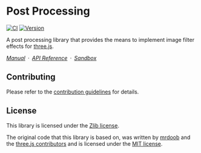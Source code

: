 # Post Processing

[![CI](//github.com/pmndrs/postprocessing/actions/workflows/ci.yml/badge.svg)](//github.com/pmndrs/postprocessing/actions/workflows/ci.yml)
[![Version](//badgen.net/npm/v/postprocessing?color=green)](//www.npmjs.com/package/postprocessing)

A post processing library that provides the means to implement image filter effects for [three.js](https://threejs.org/).

*[Manual](//pp.pmnd.rs/manual)&ensp;&middot;&ensp;[API Reference](//pp.pmnd.rs/manual/docs)&ensp;&middot;&ensp;[Sandbox](//codesandbox.io/s/postprocessing-25rts)*

## Contributing

Please refer to the [contribution guidelines](https://github.com/pmndrs/postprocessing/blob/main/.github/CONTRIBUTING.md) for details.

## License

This library is licensed under the [Zlib license](https://github.com/pmndrs/postprocessing/blob/main/LICENSE.md).

The original code that this library is based on, was written by [mrdoob](https://mrdoob.com) and the [three.js contributors](https://github.com/mrdoob/three.js/graphs/contributors) and is licensed under the [MIT license](https://github.com/mrdoob/three.js/blob/master/LICENSE).
